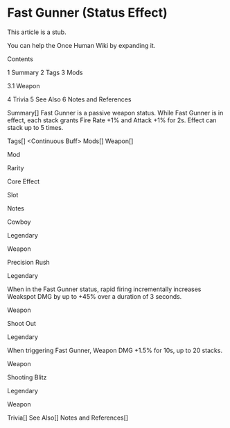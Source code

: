 # Fast Gunner (Status Effect)

This article is a stub.
        
You can help the Once Human Wiki by expanding it.

        
    

Contents

1 Summary
2 Tags
3 Mods

3.1 Weapon


4 Trivia
5 See Also
6 Notes and References



Summary[]
Fast Gunner is a passive weapon status.
While Fast Gunner is in effect, each stack grants Fire Rate +1% and Attack +1% for 2s. Effect can stack up to 5 times.

Tags[]
&lt;Continuous Buff&gt;
Mods[]
Weapon[]


Mod

Rarity

Core Effect

Slot

Notes


Cowboy

Legendary



Weapon




Precision Rush

Legendary

When in the Fast Gunner status, rapid firing incrementally increases Weakspot DMG by up to +45% over a duration of 3 seconds.

Weapon




Shoot Out

Legendary

When triggering Fast Gunner, Weapon DMG +1.5% for 10s, up to 20 stacks.

Weapon




Shooting Blitz

Legendary



Weapon




Trivia[]
See Also[]
Notes and References[]
